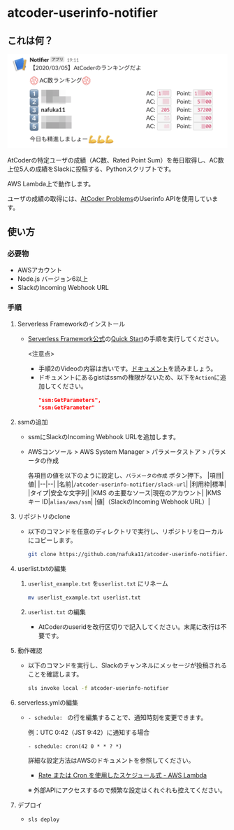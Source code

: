# atcoder-userinfo-notifier

## これは何？

<img src="https://github.com/nafuka11/atcoder-userinfo-notifier/blob/images/screenshot.png" width="510" alt="screenshot">

AtCoderの特定ユーザの成績（AC数、Rated Point Sum）を毎日取得し、AC数上位5人の成績をSlackに投稿する、Pythonスクリプトです。

AWS Lambda上で動作します。

ユーザの成績の取得には、[AtCoder Problems](https://github.com/kenkoooo/AtCoderProblems/)のUserinfo APIを使用しています。

## 使い方

### 必要物
- AWSアカウント
- Node.js バージョン6以上
- SlackのIncoming Webhook URL

### 手順
1. Serverless Frameworkのインストール
   - [Serverless Framework公式](https://github.com/serverless/serverless)の[Quick Start](https://github.com/serverless/serverless#quick-start)の手順を実行してください。

     <注意点>

     - 手順2のVideoの内容は古いです。[ドキュメント](https://github.com/serverless/serverless/blob/master/docs/providers/aws/guide/credentials.md)を読みましょう。
     - ドキュメントにあるgistはssmの権限がないため、以下を`Action`に追加してください。
       ```json
       "ssm:GetParameters",
       "ssm:GetParameter"
       ```

2. ssmの追加
   - ssmにSlackのIncoming Webhook URLを追加します。

   - AWSコンソール > AWS System Manager > パラメータストア > パラメータの作成

     各項目の値を以下のように設定し、`パラメータの作成` ボタン押下。
     |項目|値|
     |--|--|
     |名前|`/atcoder-userinfo-notifier/slack-url`|
     |利用枠|標準|
     |タイプ|安全な文字列|
     |KMS の主要なソース|現在のアカウント|
     |KMS キー ID|`alias/aws/ssm`|
     |値|（SlackのIncoming Webhook URL）|

3. リポジトリのclone

   - 以下のコマンドを任意のディレクトリで実行し、リポジトリをローカルにコピーします。
     ```bash
     git clone https://github.com/nafuka11/atcoder-userinfo-notifier.git
     ```

4. userlist.txtの編集

   1. `userlist_example.txt` を`userlist.txt` にリネーム

      ```bash
      mv userlist_example.txt userlist.txt
      ```

   2. `userlist.txt` の編集

      - AtCoderのuseridを改行区切りで記入してください。末尾に改行は不要です。

5. 動作確認
   - 以下のコマンドを実行し、Slackのチャンネルにメッセージが投稿されることを確認します。
     ```bash
     sls invoke local -f atcoder-userinfo-notifier
     ```

6. serverless.ymlの編集
   - `- schedule: ` の行を編集することで、通知時刻を変更できます。

     例：UTC 0:42（JST 9:42）に通知する場合
     ```
     - schedule: cron(42 0 * * ? *)
     ```
     詳細な設定方法はAWSのドキュメントを参照してください。
       - [Rate または Cron を使用したスケジュール式 - AWS Lambda](https://docs.aws.amazon.com/ja_jp/lambda/latest/dg/tutorial-scheduled-events-schedule-expressions.html)

     ※ 外部APIにアクセスするので頻繁な設定はくれぐれも控えてください。

7. デプロイ
   -  ```bash
      sls deploy
      ```
